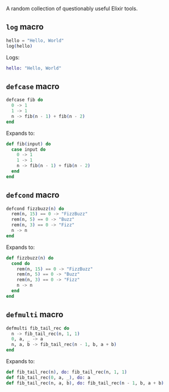 A random collection of questionably useful Elixir tools.

## `log` macro

```elixir
hello = "Hello, World"
log(hello)
```

Logs:

```elixir
hello: "Hello, World"
```

## `defcase` macro

```elixir
defcase fib do
  0 -> 1
  1 -> 1
  n -> fib(n - 1) + fib(n - 2)
end
```

Expands to:

```elixir
def fib(input) do
  case input do
    0 -> 1
    1 -> 1
    n -> fib(n - 1) + fib(n - 2)
  end
end
```

## `defcond` macro

```elixir
defcond fizzbuzz(n) do
  rem(n, 15) == 0 -> "FizzBuzz"
  rem(n, 5) == 0 -> "Buzz"
  rem(n, 3) == 0 -> "Fizz"
  n -> n
end
```

Expands to:

```elixir
def fizzbuzz(n) do
  cond do
    rem(n, 15) == 0 -> "FizzBuzz"
    rem(n, 5) == 0 -> "Buzz"
    rem(n, 3) == 0 -> "Fizz"
    n -> n
  end
end
```

## `defmulti` macro

```elixir
defmulti fib_tail_rec do
  n -> fib_tail_rec(n, 1, 1)
  0, a, _ -> a
  n, a, b -> fib_tail_rec(n - 1, b, a + b)
end
```

Expands to:

```elixir
def fib_tail_rec(n), do: fib_tail_rec(n, 1, 1)
def fib_tail_rec(0, a, _), do: a
def fib_tail_rec(n, a, b), do: fib_tail_rec(n - 1, b, a + b)
```
